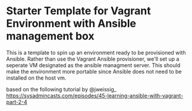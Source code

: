 # Starter Template for Vagrant Environment with Ansible management box
This is a template to spin up an environment ready to be provisioned with Ansible. Rather than use the Vagrant Ansible provisioner, we'll set up a seperate VM designated as the ansible managment server. This should make the environment more portable since Ansible does not need to be installed on the host vm.

based on the following tutorial by @jweissig_ https://sysadmincasts.com/episodes/45-learning-ansible-with-vagrant-part-2-4